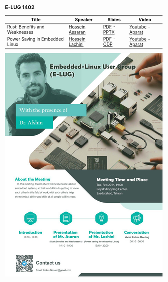 ### E-LUG 1402

| Title  | Speaker | Slides | Video |
| ------------- | ------------- | ------------- | ------------- |
| Rust: Benefits and Weaknesses | [Hossein Assaran](https://github.com/HosseinAssaran) | [PDF](12/Rust.pdf) - [PPTX](12/Rust.pptx) | [Youtube](https://www.youtube.com/@E-LUG_IRAN) - [Aparat](https://www.aparat.com/v/T7gi9) |
| Power Saving in Embedded Linux | [Hossein Lachini](https://github.com/HosseinLachini) | [PDF](12/PowerSaving14021208.pdf) - [ODP](12/PowerSaving14021208.odp) | [Youtube](https://www.youtube.com/@E-LUG_IRAN) - [Aparat](https://www.aparat.com/v/T7gi9) |

![Poster 1402-12](12/poster_en.jpeg)
